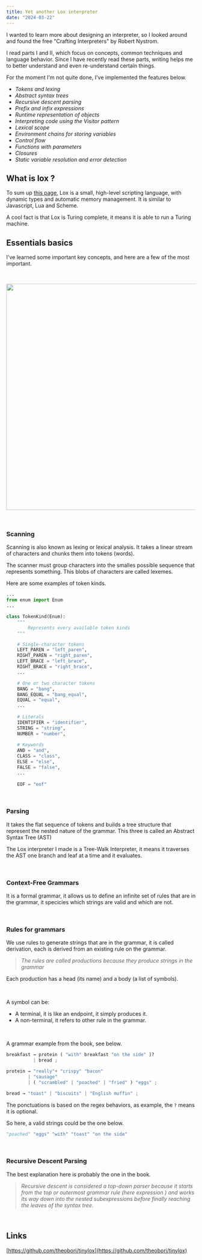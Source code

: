 ```yaml
---
title: Yet another Lox interpreter
date: "2024-03-22"
---
```


I wanted to learn more about designing an interpreter, so I looked around and found the free "Crafting Interpreters" by Robert Nystrom.

I read parts I and II, which focus on concepts, common techniques and language behavior. Since I have recently read these parts, writing helps me to better understand and even re-understand certain things.
  
For the moment I'm not quite done, I've implemented the features below.

- *Tokens and lexing*
- *Abstract syntax trees*
- *Recursive descent parsing*
- *Prefix and infix expressions*
- *Runtime representation of objects*
- *Interpreting code using the Visitor pattern*
- *Lexical scope*
- *Environment chains for storing variables*
- *Control flow*
- *Functions with parameters*
- *Closures*
- *Static variable resolution and error detection*

## What is lox ?

To sum up [this page](https://craftinginterpreters.com/the-lox-language.html), Lox is a small, high-level scripting language, with dynamic types and automatic memory management. It is similar to Javascript, Lua and Scheme.

A cool fact is that Lox is Turing complete, it means it is able to run a Turing machine.

## Essentials basics

I've learned some important key concepts, and here are a few of the most important.

&nbsp;

<center>
    <img src="/mountain_lang.png" width="600px">
</center>

&nbsp;

### Scanning

Scanning is also known as lexing or lexical analysis. It takes a linear stream of characters and chunks them into tokens (words).

The scanner must group characters into the smalles possible sequence that represents something. This blobs of characters are called lexemes.

Here are some examples of token kinds.

```python
...
from enum import Enum
...

class TokenKind(Enum):
    """
        Represents every available token kinds
    """

    # Single-character tokens
    LEFT_PAREN = "left_paren",
    RIGHT_PAREN = "right_paren",
    LEFT_BRACE = "left_brace",
    RIGHT_BRACE = "right_brace",
    ...

    # One or two character tokens
    BANG = "bang",
    BANG_EQUAL = "bang_equal",
    EQUAL = "equal",
    ...
        
    # Literals
    IDENTIFIER = "identifier",
    STRING = "string",
    NUMBER = "number",
    
    # Keywords
    AND = "and",
    CLASS = "class",
    ELSE = "else",
    FALSE = "false",
    ...
    
    EOF = "eof"
```
&nbsp;

### Parsing

It takes the flat sequence of tokens and builds a tree structure that represent the nested nature of the grammar. This three is called an Abstract Syntax Tree (AST)

The Lox interpreter I made is a Tree-Walk Interpreter, it means it traverses the AST one branch and leaf at a time and it evaluates.

&nbsp;

### Context-Free Grammars

It is a formal grammar, it allows us to define an infinite set of rules that are in the grammar, it specicies which strings are valid and which are not.

&nbsp;

### Rules for grammars

We use rules to generate strings that are in the grammar, it is called derivation, each is derived from an existing rule on the grammar.

> *The rules are called productions because they produce strings in the grammar*

Each production has a head (its name) and a body (a list of symbols).

&nbsp;

A symbol can be:
- A terminal, it is like an endpoint, it simply produces it.
- A non-terminal, it refers to other rule in the grammar.

&nbsp;

A grammar example from the book, see below.

```python
breakfast → protein ( "with" breakfast "on the side" )?
          | bread ;

protein → "really"+ "crispy" "bacon"
        | "sausage"
        | ( "scrambled" | "poached" | "fried" ) "eggs" ;

bread → "toast" | "biscuits" | "English muffin" ;
```

The ponctuations is based on the regex behaviors, as example, the `?` means it is optional.

So here, a valid strings could be the one below.

```python
"poached" "eggs" "with" "toast" "on the side"
```

&nbsp;

### Recursive Descent Parsing

The best explanation here is probably the one in the book.

> *Recursive descent is considered a top-down parser because it starts from the top or outermost grammar rule (here expression ) and works its way down into the nested subexpressions before finally reaching the leaves of the syntax tree.*


&nbsp;

## Links

[https://github.com/theobori/tinylox](https://github.com/theobori/tinylox)

&nbsp;
